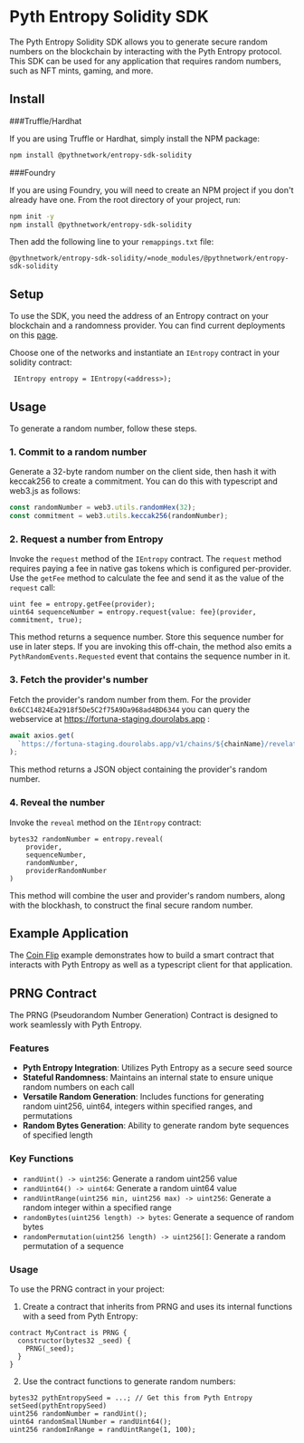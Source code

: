 # Pyth Entropy Solidity SDK

The Pyth Entropy Solidity SDK allows you to generate secure random numbers on the blockchain by
interacting with the Pyth Entropy protocol.
This SDK can be used for any application that requires random numbers, such as NFT mints, gaming, and more.

## Install

###Truffle/Hardhat

If you are using Truffle or Hardhat, simply install the NPM package:

```bash
npm install @pythnetwork/entropy-sdk-solidity
```

###Foundry

If you are using Foundry, you will need to create an NPM project if you don't already have one.
From the root directory of your project, run:

```bash
npm init -y
npm install @pythnetwork/entropy-sdk-solidity
```

Then add the following line to your `remappings.txt` file:

```text
@pythnetwork/entropy-sdk-solidity/=node_modules/@pythnetwork/entropy-sdk-solidity
```

## Setup

To use the SDK, you need the address of an Entropy contract on your blockchain and a randomness provider.
You can find current deployments on this [page](https://docs.pyth.network/documentation/entropy/evm).

Choose one of the networks and instantiate an `IEntropy` contract in your solidity contract:

```solidity
 IEntropy entropy = IEntropy(<address>);
```

## Usage

To generate a random number, follow these steps.

### 1. Commit to a random number

Generate a 32-byte random number on the client side, then hash it with keccak256 to create a commitment.
You can do this with typescript and web3.js as follows:

```typescript
const randomNumber = web3.utils.randomHex(32);
const commitment = web3.utils.keccak256(randomNumber);
```

### 2. Request a number from Entropy

Invoke the `request` method of the `IEntropy` contract.
The `request` method requires paying a fee in native gas tokens which is configured per-provider.
Use the `getFee` method to calculate the fee and send it as the value of the `request` call:

```solidity
uint fee = entropy.getFee(provider);
uint64 sequenceNumber = entropy.request{value: fee}(provider, commitment, true);
```

This method returns a sequence number. Store this sequence number for use in later steps.
If you are invoking this off-chain, the method also emits a `PythRandomEvents.Requested` event that contains the sequence number in it.

### 3. Fetch the provider's number

Fetch the provider's random number from them.
For the provider `0x6CC14824Ea2918f5De5C2f75A9Da968ad4BD6344` you can query the webservice at https://fortuna-staging.dourolabs.app :

```typescript
await axios.get(
  `https://fortuna-staging.dourolabs.app/v1/chains/${chainName}/revelations/${sequenceNumber}`
);
```

This method returns a JSON object containing the provider's random number.

### 4. Reveal the number

Invoke the `reveal` method on the `IEntropy` contract:

```solidity
bytes32 randomNumber = entropy.reveal(
    provider,
    sequenceNumber,
    randomNumber,
    providerRandomNumber
)
```

This method will combine the user and provider's random numbers, along with the blockhash, to construct the final secure random number.

## Example Application

The [Coin Flip](/target_chains/ethereum/examples/coin_flip) example demonstrates how to build a smart contract that
interacts with Pyth Entropy as well as a typescript client for that application.

## PRNG Contract

The PRNG (Pseudorandom Number Generation) Contract is designed to work seamlessly with Pyth Entropy.

### Features

- **Pyth Entropy Integration**: Utilizes Pyth Entropy as a secure seed source
- **Stateful Randomness**: Maintains an internal state to ensure unique random numbers on each call
- **Versatile Random Generation**: Includes functions for generating random uint256, uint64, integers within specified ranges, and permutations
- **Random Bytes Generation**: Ability to generate random byte sequences of specified length

### Key Functions

- `randUint() -> uint256`: Generate a random uint256 value
- `randUint64() -> uint64`: Generate a random uint64 value
- `randUintRange(uint256 min, uint256 max) -> uint256`: Generate a random integer within a specified range
- `randomBytes(uint256 length) -> bytes`: Generate a sequence of random bytes
- `randomPermutation(uint256 length) -> uint256[]`: Generate a random permutation of a sequence

### Usage

To use the PRNG contract in your project:

1. Create a contract that inherits from PRNG and uses its internal functions with a seed from Pyth Entropy:

```solidity
contract MyContract is PRNG {
  constructor(bytes32 _seed) {
    PRNG(_seed);
  }
}
```

2. Use the contract functions to generate random numbers:

```solidity
bytes32 pythEntropySeed = ...; // Get this from Pyth Entropy
setSeed(pythEntropySeed)
uint256 randomNumber = randUint();
uint64 randomSmallNumber = randUint64();
uint256 randomInRange = randUintRange(1, 100);
```
